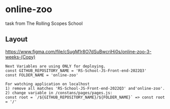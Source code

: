 # online-zoo
task from The Rolling Scopes School

## Layout
https://www.figma.com/file/cSugM1r8O7dSuBwcriHi0s/online-zoo-3-weeks-(Copy)

```
Next Variables are using ONLY for deploying.
const GITHUB_REPOSITORY_NAME = 'RS-School-JS-Front-end-2022Q3'
const FOLDER_NAME = 'online-zoo'

For watching application on localhost 
1) remove all matches 'RS-School-JS-Front-end-2022Q3' and'online-zoo'.
2) change variable in /constans/pages/pages.js: 
const root = `/${GITHUB_REPOSITORY_NAME}/${FOLDER_NAME}` => const root = '/'
```
